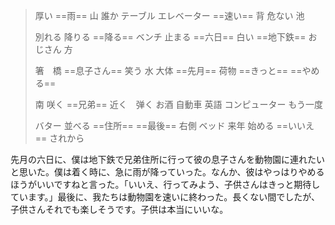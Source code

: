 > 厚い	==雨==	山	誰か	テーブル	エレベーター	==速い==	背	危ない	池
>
> 別れる	降りる	==降る==	ベンチ	止まる	==六日==	白い	==地下鉄==	おじさん	方
>
> 箸　橋	==息子さん==	笑う	水	大体	==先月==	荷物	==きっと==	==やめる==
>
> 南	咲く	==兄弟==	近く　弹く	お酒	自動車	英語	コンピューター	もう一度
>
> バター	並べる	==住所==	==最後==	右側	ベッド	来年	始める	==いいえ==	されから



先月の六日に、僕は地下鉄で兄弟住所に行って彼の息子さんを動物園に連れたいと思いた。僕は着く時に、急に雨が降っていった。なんか、彼はやっはりやめるほうがいいですねと言った。「いいえ、行ってみよう、子供さんはきっと期待しています。」最後に、我たちは動物園を速いに終わった。長くない間でしたが、子供さんそれでも楽しそうです。子供は本当にいいな。